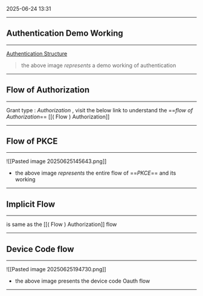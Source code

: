 2025-06-24 13:31

---


## Authentication Demo Working 
---
[Authentication Structure](<auth-struc.png>)

> the above image *represents* a demo working of authentication

---

## Flow of Authorization
---
Grant type : *Authorization* , visit the below link to understand the ==*flow of Authorization*==
[[( Flow ) Authorization]]

---
## Flow of PKCE
---
![[Pasted image 20250625145643.png]]
- the above image *represents* the entire flow of ==*PKCE*== and its working
----

## Implicit Flow
---
is same as the [[( Flow ) Authorization]] flow

---

## Device Code flow 
---

![[Pasted image 20250625194730.png]]

* the above image presents the device code Oauth flow


---
